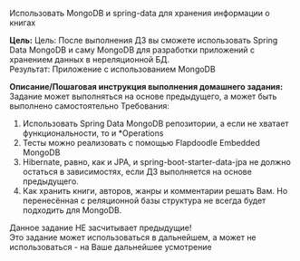 Использовать MongoDB и spring-data для хранения информации о книгах

**Цель:**
Цель: После выполнения ДЗ вы сможете использовать Spring Data MongoDB и саму MongoDB для разработки приложений с 
хранением данных в нереляционной БД.\
Результат: Приложение с использованием MongoDB


**Описание/Пошаговая инструкция выполнения домашнего задания:**\
Задание может выполняться на основе предыдущего, а может быть выполнено самостоятельно
Требования:

1. Использовать Spring Data MongoDB репозитории, а если не хватает функциональности, то и *Operations
2. Тесты можно реализовать с помощью Flapdoodle Embedded MongoDB
3. Hibernate, равно, как и JPA, и spring-boot-starter-data-jpa не должно остаться в зависимостях, если ДЗ выполняется 
на основе предыдущего.
4. Как хранить книги, авторов, жанры и комментарии решать Вам. Но перенесённая с реляционной базы структура не всегда 
будет подходить для MongoDB.

Данное задание НЕ засчитывает предыдущие!\
Это задание может использоваться в дальнейшем, а может не использоваться - на Ваше дальнейшее усмотрение